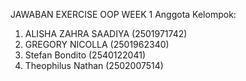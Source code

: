 JAWABAN EXERCISE OOP WEEK 1
Anggota Kelompok: 
1. ALISHA ZAHRA SAADIYA (2501971742)
2. GREGORY NICOLLA (2501962340)
3. Stefan Bondito (2540122041)
4. Theophilus Nathan (2502007514)
